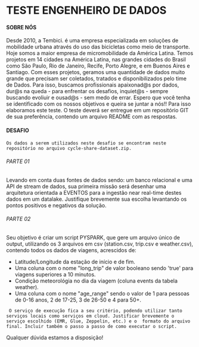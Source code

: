 # TESTE ENGENHEIRO DE DADOS

#### SOBRE NÓS

Desde 2010, a Tembici. é uma empresa especializada em soluções de mobilidade urbana através do uso das bicicletas como meio de transporte. Hoje somos a maior empresa de micromobilidade da América Latina. Temos projetos em 14 cidades na América Latina, nas grandes cidades do Brasil como São Paulo, Rio de Janeiro, Recife, Porto Alegre, e em Buenos Aires e Santiago. Com esses projetos, geramos uma quantidade de dados muito grande que precisam ser coletados, tratados e disponibilizados pelo time de Dados. Para isso, buscamos profissionais apaixonad@s por dados, dur@s na queda - para enfrentar os desafios, inquiet@s - sempre buscando evoliuir e ousad@s - sem medo de errar. Espero que você tenha se identificado com os nossos objetivos e queira se juntar a nós!! Para isso elaboramos este teste. O teste deverá ser entregue em um repositório GIT de sua preferência, contendo um arquivo README com as respostas.

#### DESAFIO

``` Os dados a serem utilizados neste desafio se encontram neste repositório no arquivo cycle-share-dataset.zip. ```

###### PARTE 01
Levando em conta duas fontes de dados sendo: um banco relacional e uma API de stream de dados, sua primeira missão será desenhar 
uma arquitetura orientada a EVENTOS para a ingestão near real-time destes dados em um datalake. Justifique 
brevemente sua escolha levantando os pontos positivos e negativos da solução.


###### PARTE 02


Seu objetivo é criar um script PYSPARK, que gere um arquivo único de output, utilizando os 3 arquivos em csv (station.csv, trip.csv e weather.csv), contendo todos os dados de viagens, acrescidos de:
- Latitude/Longitude da estação de início e de fim.
- Uma coluna com o nome "long_trip" de valor booleano sendo 'true' para viagens superiores a 10 minutos.
- Condição meteorológia no dia da viagem (coluna events da tabela weather).
- Uma coluna com o nome "age_range" sendo o valor de 1 para pessoas de 0-16 anos, 2 de 17-25, 3 de 26-50 e 4 para 50+.

``` O serviço de execução fica a seu critério, podendo utilizar tanto serviços locais como serviços em cloud. Justificar brevemente o serviço escolhido (EMR, Glue, Zeppelin, etc.) e o  formato do arquivo final. Incluir também o passo a passo de como executar o script.```

Qualquer dúvida estamos a disposição!

